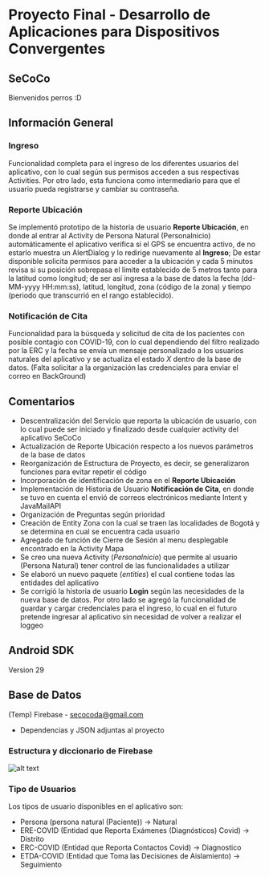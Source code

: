 # Proyecto Final - Desarrollo de Aplicaciones para Dispositivos Convergentes
## SeCoCo
Bienvenidos perros :D

## Información General

### Ingreso
Funcionalidad completa para el ingreso de los diferentes usuarios del aplicativo, con lo cual según
sus permisos acceden a sus respectivas Activities. Por otro lado, esta funciona como intermediario para
que el usuario pueda registrarse y cambiar su contraseña.


### Reporte Ubicación
Se implementó prototipo de la historia de usuario **Reporte Ubicación**, en donde al entrar al Activity
de Persona Natural (PersonaInicio) automáticamente el aplicativo verifica si el GPS se encuentra activo,
de no estarlo muestra un AlertDialog y lo redirige nuevamente al **Ingreso**; De estar disponible solicita
permisos para acceder a la ubicación y cada 5 minutos revisa si su posición sobrepasa el límite establecido
de 5 metros tanto para la latitud como longitud; de ser así ingresa a la base de datos la fecha
(dd-MM-yyyy HH:mm:ss), latitud, longitud, zona (código de la zona) y tiempo (periodo que transcurrió
en el rango establecido).

### Notificación de Cita
Funcionalidad para la búsqueda y solicitud de cita de los pacientes con posible contagio con COVID-19,
con lo cual dependiendo del filtro realizado por la ERC y la fecha se envía un mensaje personalizado a
los usuarios naturales del aplicativo y se actualiza el estado *X* dentro de la base de datos. (Falta
solicitar a la organización las credenciales para enviar el correo en BackGround)

## Comentarios
- Descentralización del Servicio que reporta la ubicación de usuario, con lo cual puede ser iniciado
y finalizado desde cualquier activity del aplicativo SeCoCo
- Actualización de Reporte Ubicación respecto a los nuevos parámetros de la base de datos
- Reorganización de Estructura de Proyecto, es decir, se generalizaron funciones para evitar repetir el
código
- Incorporación de identificación de zona en el **Reporte Ubicación**
- Implementación de Historia de Usuario **Notificación de Cita**, en donde se tuvo en cuenta el envió
de correos electrónicos mediante Intent y JavaMailAPI
- Organización de Preguntas según prioridad
- Creación de Entity Zona con la cual se traen las localidades de Bogotá y se determina en cual se
encuentra cada usuario
- Agregado de función de Cierre de Sesión al menu desplegable encontrado en la Activity Mapa
- Se creo una nueva Activity (*PersonaInicio*) que permite al usuario (Persona Natural) tener control
de las funcionalidades a utilizar
- Se elaboró un nuevo paquete (*entities*) el cual contiene todas las entidades del aplicativo
- Se corrigió la historia de usuario **Login** según las necesidades de la nueva base de datos. Por otro
lado se agregó la funcionalidad de guardar y cargar credenciales para el ingreso, lo cual en el futuro
pretende ingresar al aplicativo sin necesidad de volver a realizar el loggeo

## Android SDK
Version 29
## Base de Datos
(Temp) Firebase - secocoda@gmail.com 
  - Dependencias y JSON adjuntas al proyecto
### Estructura y diccionario de Firebase
![alt text](https://64.media.tumblr.com/f828051dfa9d8a174ab564f8247c2619/297b8bdb6480845f-42/s1280x1920/d3a2d57f1a7c1906820cf0281ac57344cfa11b98.jpg )

### Tipo de Usuarios
Los tipos de usuario disponibles en el aplicativo son:
- Persona (persona natural (Paciente))  -> Natural
- ERE-COVID (Entidad que Reporta Exámenes (Diagnósticos) Covid) -> Distrito
- ERC-COVID (Entidad que Reporta Contactos Covid) -> Diagnostico
- ETDA-COVID (Entidad que Toma las Decisiones de Aislamiento) -> Seguimiento

